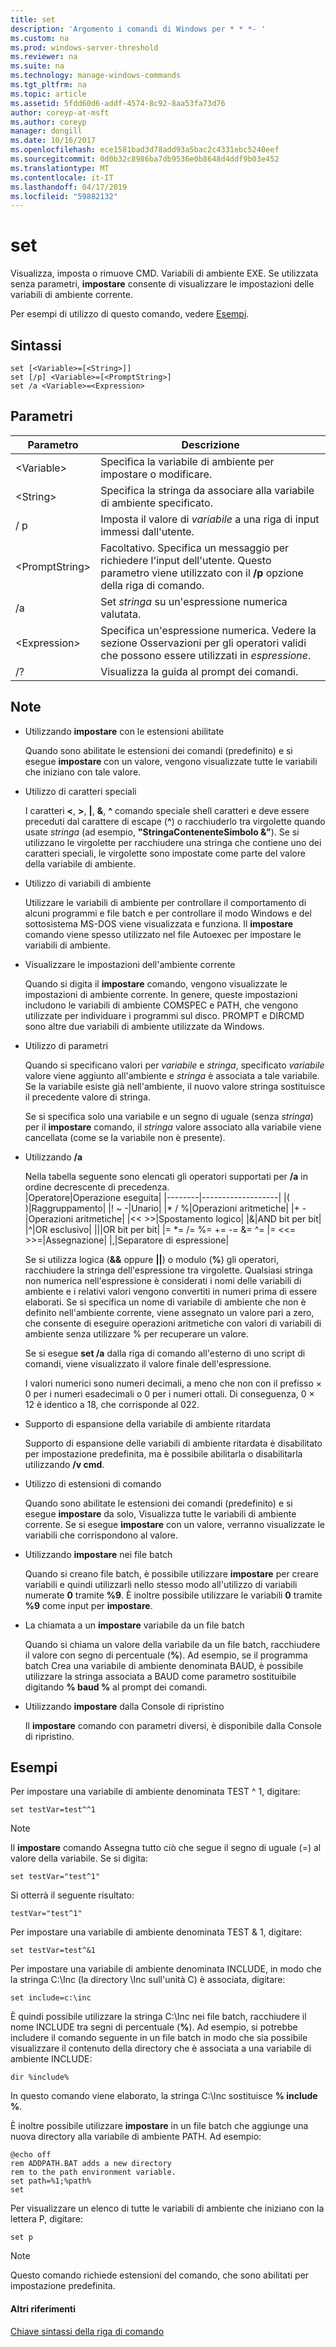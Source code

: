 ```yaml
---
title: set
description: 'Argomento i comandi di Windows per * * *- '
ms.custom: na
ms.prod: windows-server-threshold
ms.reviewer: na
ms.suite: na
ms.technology: manage-windows-commands
ms.tgt_pltfrm: na
ms.topic: article
ms.assetid: 5fdd60d6-addf-4574-8c92-8aa53fa73d76
author: coreyp-at-msft
ms.author: coreyp
manager: dongill
ms.date: 10/16/2017
ms.openlocfilehash: ece1581bad3d78add93a5bac2c4331ebc5240eef
ms.sourcegitcommit: 0d0b32c8986ba7db9536e0b8648d4ddf9b03e452
ms.translationtype: MT
ms.contentlocale: it-IT
ms.lasthandoff: 04/17/2019
ms.locfileid: "59882132"
---
```

# <a name="set"></a>set



Visualizza, imposta o rimuove CMD. Variabili di ambiente EXE. Se utilizzata senza parametri, **impostare** consente di visualizzare le impostazioni delle variabili di ambiente corrente.

Per esempi di utilizzo di questo comando, vedere [Esempi](#BKMK_examples).

## <a name="syntax"></a>Sintassi

```
set [<Variable>=[<String>]]
set [/p] <Variable>=[<PromptString>]
set /a <Variable>=<Expression>
```

## <a name="parameters"></a>Parametri

|Parametro|Descrizione|
|---------|-----------|
|\<Variable>|Specifica la variabile di ambiente per impostare o modificare.|
|\<String>|Specifica la stringa da associare alla variabile di ambiente specificato.|
|/ p|Imposta il valore di *variabile* a una riga di input immessi dall'utente.|
|\<PromptString>|Facoltativo. Specifica un messaggio per richiedere l'input dell'utente. Questo parametro viene utilizzato con il **/p** opzione della riga di comando.|
|/a|Set *stringa* su un'espressione numerica valutata.|
|\<Expression>|Specifica un'espressione numerica. Vedere la sezione Osservazioni per gli operatori validi che possono essere utilizzati in *espressione*.|
|/?|Visualizza la guida al prompt dei comandi.|

## <a name="remarks"></a>Note

-   Utilizzando **impostare** con le estensioni abilitate

    Quando sono abilitate le estensioni dei comandi (predefinito) e si esegue **impostare** con un valore, vengono visualizzate tutte le variabili che iniziano con tale valore.
-   Utilizzo di caratteri speciali

    I caratteri **<**, **>**, **|**, **&**, **^** comando speciale shell caratteri e deve essere preceduti dal carattere di escape (**^**) o racchiuderlo tra virgolette quando usate *stringa* (ad esempio, **"StringaContenenteSimbolo &"**). Se si utilizzano le virgolette per racchiudere una stringa che contiene uno dei caratteri speciali, le virgolette sono impostate come parte del valore della variabile di ambiente.
-   Utilizzo di variabili di ambiente

    Utilizzare le variabili di ambiente per controllare il comportamento di alcuni programmi e file batch e per controllare il modo Windows e del sottosistema MS-DOS viene visualizzata e funziona. Il **impostare** comando viene spesso utilizzato nel file Autoexec per impostare le variabili di ambiente.
-   Visualizzare le impostazioni dell'ambiente corrente

    Quando si digita il **impostare** comando, vengono visualizzate le impostazioni di ambiente corrente. In genere, queste impostazioni includono le variabili di ambiente COMSPEC e PATH, che vengono utilizzate per individuare i programmi sul disco. PROMPT e DIRCMD sono altre due variabili di ambiente utilizzate da Windows.
-   Utilizzo di parametri

    Quando si specificano valori per *variabile* e *stringa*, specificato *variabile* valore viene aggiunto all'ambiente e *stringa* è associata a tale variabile. Se la variabile esiste già nell'ambiente, il nuovo valore stringa sostituisce il precedente valore di stringa.

    Se si specifica solo una variabile e un segno di uguale (senza *stringa*) per il **impostare** comando, il *stringa* valore associato alla variabile viene cancellata (come se la variabile non è presente).
-   Utilizzando **/a**

    Nella tabella seguente sono elencati gli operatori supportati per **/a** in ordine decrescente di precedenza.  
    |Operatore|Operazione eseguita|
    |--------|-------------------|
    |( )|Raggruppamento|
    |! ~ -|Unario|
    |* / %|Operazioni aritmetiche|
    |+ -|Operazioni aritmetiche|
    |<< >>|Spostamento logico|
    |&|AND bit per bit|
    |^|OR esclusivo|
    |||OR bit per bit|
    |= *= /= %= += -= &= ^= |= <<= >>=|Assegnazione|
    |,|Separatore di espressione|

    Se si utilizza logica (**&&** oppure **||**) o modulo (**%**) gli operatori, racchiudere la stringa dell'espressione tra virgolette. Qualsiasi stringa non numerica nell'espressione è considerati i nomi delle variabili di ambiente e i relativi valori vengono convertiti in numeri prima di essere elaborati. Se si specifica un nome di variabile di ambiente che non è definito nell'ambiente corrente, viene assegnato un valore pari a zero, che consente di eseguire operazioni aritmetiche con valori di variabili di ambiente senza utilizzare % per recuperare un valore.

    Se si esegue **set /a** dalla riga di comando all'esterno di uno script di comandi, viene visualizzato il valore finale dell'espressione.

    I valori numerici sono numeri decimali, a meno che non con il prefisso × 0 per i numeri esadecimali o 0 per i numeri ottali. Di conseguenza, 0 × 12 è identico a 18, che corrisponde al 022.
-   Supporto di espansione della variabile di ambiente ritardata

    Supporto di espansione delle variabili di ambiente ritardata è disabilitato per impostazione predefinita, ma è possibile abilitarla o disabilitarla utilizzando **/v cmd**.
-   Utilizzo di estensioni di comando

    Quando sono abilitate le estensioni dei comandi (predefinito) e si esegue **impostare** da solo, Visualizza tutte le variabili di ambiente corrente. Se si esegue **impostare** con un valore, verranno visualizzate le variabili che corrispondono al valore.
-   Utilizzando **impostare** nei file batch

    Quando si creano file batch, è possibile utilizzare **impostare** per creare variabili e quindi utilizzarli nello stesso modo all'utilizzo di variabili numerate **0** tramite **%9**. È inoltre possibile utilizzare le variabili **0** tramite **%9** come input per **impostare**.
-   La chiamata a un **impostare** variabile da un file batch

    Quando si chiama un valore della variabile da un file batch, racchiudere il valore con segno di percentuale (**%**). Ad esempio, se il programma batch Crea una variabile di ambiente denominata BAUD, è possibile utilizzare la stringa associata a BAUD come parametro sostituibile digitando **% baud %** al prompt dei comandi.
-   Utilizzando **impostare** dalla Console di ripristino

    Il **impostare** comando con parametri diversi, è disponibile dalla Console di ripristino.

## <a name="BKMK_examples"></a>Esempi

Per impostare una variabile di ambiente denominata TEST ^ 1, digitare:
```
set testVar=test^^1
```

> [!NOTE]
> Il **impostare** comando Assegna tutto ciò che segue il segno di uguale (=) al valore della variabile. Se si digita:
```
set testVar="test^1"
```
Si otterrà il seguente risultato:
```
testVar="test^1"
```
Per impostare una variabile di ambiente denominata TEST & 1, digitare:
```
set testVar=test^&1
```
Per impostare una variabile di ambiente denominata INCLUDE, in modo che la stringa C:\Inc (la directory \Inc sull'unità C) è associata, digitare:
```
set include=c:\inc
```
È quindi possibile utilizzare la stringa C:\Inc nei file batch, racchiudere il nome INCLUDE tra segni di percentuale (**%**). Ad esempio, si potrebbe includere il comando seguente in un file batch in modo che sia possibile visualizzare il contenuto della directory che è associata a una variabile di ambiente INCLUDE:
```
dir %include%
```
In questo comando viene elaborato, la stringa C:\Inc sostituisce **% include %**.

È inoltre possibile utilizzare **impostare** in un file batch che aggiunge una nuova directory alla variabile di ambiente PATH. Ad esempio: 
```
@echo off
rem ADDPATH.BAT adds a new directory
rem to the path environment variable.
set path=%1;%path%
set
```
Per visualizzare un elenco di tutte le variabili di ambiente che iniziano con la lettera P, digitare:
```
set p 
```

> [!NOTE]
> Questo comando richiede estensioni del comando, che sono abilitati per impostazione predefinita.

#### <a name="additional-references"></a>Altri riferimenti

[Chiave sintassi della riga di comando](command-line-syntax-key.md)